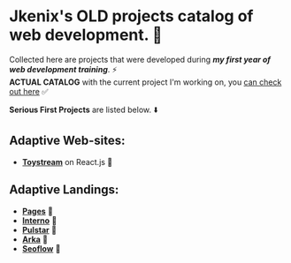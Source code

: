 # Jkenix's OLD projects catalog of web development. 🙌   

Collected here are projects that were developed during ***my first year of web development training***. ⚡  
**ACTUAL CATALOG** with the current project I'm working on, you [can check out here](https://github.com/jkenix/jkenix-projects) ✅  

**Serious First Projects** are listed below. ⬇️  

## Adaptive Web-sites:  
- [**Toystream**](https://github.com/jkenix/jkenix.github.io/tree/toystream) on React.js 🔗   
## Adaptive Landings:  
- [**Pages**](https://github.com/jkenix/jkenix.github.io/tree/pages-page) 🔗  
- [**Interno**](https://github.com/jkenix/jkenix.github.io/tree/interno) 🔗  
- [**Pulstar**](https://github.com/jkenix/jkenix.github.io/tree/pulstar) 🔗
- [**Arka**](https://github.com/jkenix/jkenix.github.io/tree/arka) 🔗  
- [**Seoflow**](https://github.com/jkenix/jkenix.github.io/tree/seoflow) 🔗  
